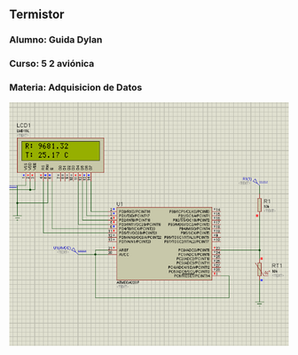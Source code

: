 ## Termistor

### Alumno: Guida Dylan

### Curso: 5 2 aviónica

### Materia: Adquisicion de Datos

![foto](foto.png)
